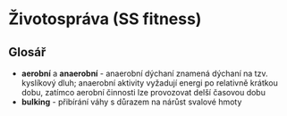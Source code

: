 # Životospráva (SS fitness)

## Glosář

- **aerobní** a **anaerobní** - anaerobní dýchaní znamená dýchaní na tzv. kyslíkový dluh; anaerobní aktivity vyžadují energi po relativně krátkou dobu, zatímco aerobní činnosti lze provozovat delší časovou dobu
- **bulking** - přibírání váhy s důrazem na nárůst svalové hmoty
